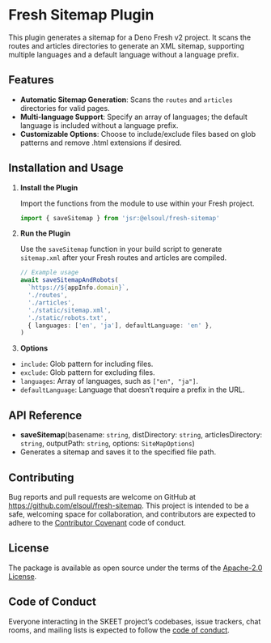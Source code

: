 # Fresh Sitemap Plugin

This plugin generates a sitemap for a Deno Fresh v2 project. It scans the routes
and articles directories to generate an XML sitemap, supporting multiple
languages and a default language without a language prefix.

## Features

- **Automatic Sitemap Generation**: Scans the `routes` and `articles`
  directories for valid pages.
- **Multi-language Support**: Specify an array of languages; the default
  language is included without a language prefix.
- **Customizable Options**: Choose to include/exclude files based on glob
  patterns and remove .html extensions if desired.

## Installation and Usage

1. **Install the Plugin**

   Import the functions from the module to use within your Fresh project.

   ```typescript
   import { saveSitemap } from 'jsr:@elsoul/fresh-sitemap'
   ```

2. **Run the Plugin**

   Use the `saveSitemap` function in your build script to generate `sitemap.xml`
   after your Fresh routes and articles are compiled.

   ```typescript
   // Example usage
   await saveSitemapAndRobots(
     `https://${appInfo.domain}`,
     './routes',
     './articles',
     './static/sitemap.xml',
     './static/robots.txt',
     { languages: ['en', 'ja'], defaultLanguage: 'en' },
   )
   ```

3. **Options**

- `include`: Glob pattern for including files.
- `exclude`: Glob pattern for excluding files.
- `languages`: Array of languages, such as `["en", "ja"]`.
- `defaultLanguage`: Language that doesn’t require a prefix in the URL.

## API Reference

- **saveSitemap**(basename: `string`, distDirectory: `string`,
  articlesDirectory: `string`, outputPath: `string`, options: `SiteMapOptions`)
- Generates a sitemap and saves it to the specified file path.

## Contributing

Bug reports and pull requests are welcome on GitHub at
https://github.com/elsoul/fresh-sitemap. This project is intended to be a safe,
welcoming space for collaboration, and contributors are expected to adhere to
the [Contributor Covenant](http://contributor-covenant.org) code of conduct.

## License

The package is available as open source under the terms of the
[Apache-2.0 License](https://www.apache.org/licenses/LICENSE-2.0).

## Code of Conduct

Everyone interacting in the SKEET project’s codebases, issue trackers, chat
rooms, and mailing lists is expected to follow the
[code of conduct](https://github.com/elsoul/skeet/blob/master/CODE_OF_CONDUCT.md).

```
```
